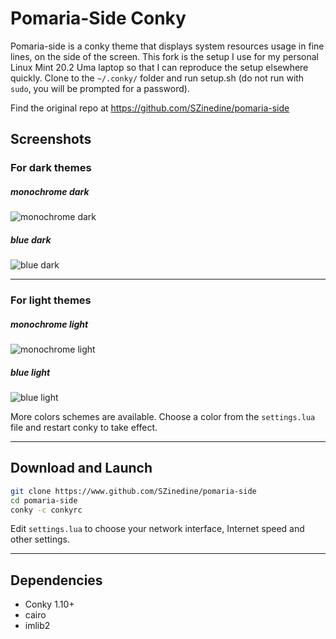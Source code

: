 # Pomaria-Side Conky

Pomaria-side is a conky theme that displays system resources usage in fine lines, on the side of the screen.
This fork is the setup I use for my personal Linux Mint 20.2 Uma laptop so that I can reproduce the setup elsewhere quickly.
Clone to the `~/.conky/` folder and run setup.sh (do not run with `sudo`, you will be prompted for a password). 

Find the original repo at https://github.com/SZinedine/pomaria-side

## Screenshots

### For dark themes

##### monochrome dark

![monochrome dark](.github/monochrome_dark.jpg)

##### blue dark

![blue dark](.github/blue_dark.jpg)

***

### For light themes

##### monochrome light

![monochrome light](.github/monochrome_light.jpg)


##### blue light

![blue light](.github/blue_light.jpg)



More colors schemes are available. Choose a color from the `settings.lua` file and restart conky to take effect.

***


## Download and Launch

```sh
git clone https://www.github.com/SZinedine/pomaria-side
cd pomaria-side
conky -c conkyrc
```

Edit `settings.lua` to choose your network interface, Internet speed and other settings.

***

## Dependencies

- Conky 1.10+
- cairo
- imlib2

